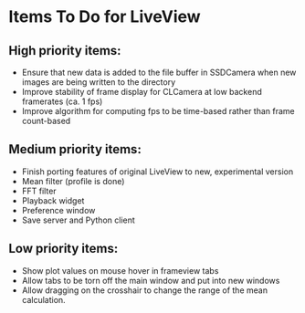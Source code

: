# Items To Do for LiveView

## High priority items:
* Ensure that new data is added to the file buffer in SSDCamera when new images are being written to the directory
* Improve stability of frame display for CLCamera at low backend framerates (ca. 1 fps)
* Improve algorithm for computing fps to be time-based rather than frame count-based

## Medium priority items:
* Finish porting features of original LiveView to new, experimental version
* Mean filter (profile is done)
* FFT filter
* Playback widget
* Preference window
* Save server and Python client

## Low priority items:
* Show plot values on mouse hover in frameview tabs
* Allow tabs to be torn off the main window and put into new windows
* Allow dragging on the crosshair to change the range of the mean calculation.